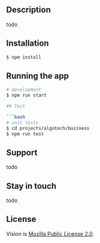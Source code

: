 ## Description

todo

## Installation

```bash
$ npm install
```

## Running the app

```bash
# development
$ npm run start

## Test

```bash
# unit tests
$ cd projects/algotech/business
$ npm run test
```

## Support

todo

## Stay in touch

todo

## License

Vision is [Mozilla Public License 2.0](LICENSE).
